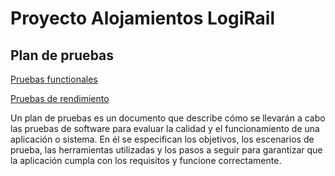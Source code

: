 # Proyecto Alojamientos LogiRail
## Plan de pruebas
[Pruebas functionales](pruebas_functionales.pdf)

[Pruebas de rendimiento](pruebas_rendimiento.pdf)

Un plan de pruebas es un documento que describe cómo se llevarán a cabo las pruebas de software para evaluar la calidad y el funcionamiento de una aplicación o sistema. En él se especifican los objetivos, los escenarios de prueba, las herramientas utilizadas y los pasos a seguir para garantizar que la aplicación cumpla con los requisitos y funcione correctamente.